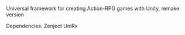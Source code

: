 Universal framework for creating Action-RPG games with Unity, remake version

Dependencies:
Zenject
UniRx
